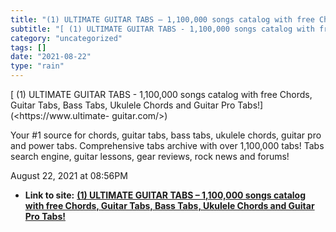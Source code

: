 ```yaml
---
title: "(1) ULTIMATE GUITAR TABS – 1,100,000 songs catalog with free Chords, Guitar Tabs, Bass Tabs, Ukulele Chords and Guitar Pro Tabs!"
subtitle: "[ (1) ULTIMATE GUITAR TABS - 1,100,000 songs catalog with free Chords, Guitar"
category: "uncategorized"
tags: []
date: "2021-08-22"
type: "rain"
---
```

[ (1) ULTIMATE GUITAR TABS - 1,100,000 songs catalog with free Chords, Guitar
Tabs, Bass Tabs, Ukulele Chords and Guitar Pro Tabs!](<https://www.ultimate-
guitar.com/>)

Your #1 source for chords, guitar tabs, bass tabs, ukulele chords, guitar pro
and power tabs. Comprehensive tabs archive with over 1,100,000 tabs! Tabs
search engine, guitar lessons, gear reviews, rock news and forums!

August 22, 2021 at 08:56PM


* **Link to site:** **[(1) ULTIMATE GUITAR TABS – 1,100,000 songs catalog with free Chords, Guitar Tabs, Bass Tabs, Ukulele Chords and Guitar Pro Tabs!](None)**